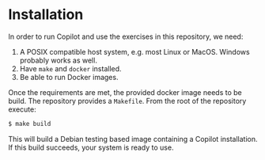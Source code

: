 # Installation

In order to run Copilot and use the exercises in this repository, we need:

1. A POSIX compatible host system, e.g. most Linux or MacOS. Windows probably
   works as well.
2. Have `make` and `docker` installed.
3. Be able to run Docker images.

Once the requirements are met, the provided docker image needs to be build. The
repository provides a `Makefile`. From the root of the repository execute:

```sh
$ make build
```

This will build a Debian testing based image containing a Copilot installation.
If this build succeeds, your system is ready to use.
